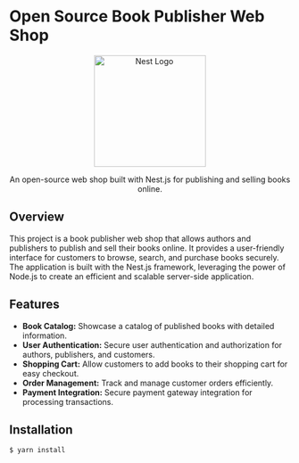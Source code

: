 # Open Source Book Publisher Web Shop

<p align="center">
  <img src="https://nestjs.com/img/logo-small.svg" width="200" alt="Nest Logo" />
</p>

<p align="center">
  An open-source web shop built with Nest.js for publishing and selling books online.
</p>

## Overview

This project is a book publisher web shop that allows authors and publishers to publish and sell their books online. It provides a user-friendly interface for customers to browse, search, and purchase books securely. The application is built with the Nest.js framework, leveraging the power of Node.js to create an efficient and scalable server-side application.

## Features

- **Book Catalog:** Showcase a catalog of published books with detailed information.
- **User Authentication:** Secure user authentication and authorization for authors, publishers, and customers.
- **Shopping Cart:** Allow customers to add books to their shopping cart for easy checkout.
- **Order Management:** Track and manage customer orders efficiently.
- **Payment Integration:** Secure payment gateway integration for processing transactions.

## Installation

```bash
$ yarn install
